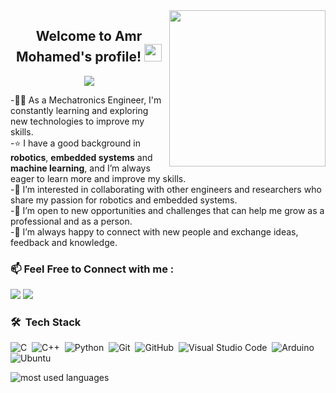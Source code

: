 
<img width="250" align="right" src="https://thumbs.gfycat.com/DifficultLimpingBubblefish-max-1mb.gif">

<h2 align="center">
  Welcome to Amr Mohamed's profile!
  <img src="https://media.giphy.com/media/hvRJCLFzcasrR4ia7z/giphy.gif" width="28">
</h2>

<!-- Typing SVG by DenverCoder1 - https://github.com/DenverCoder1/readme-typing-svg -->
<p align="center">
<a href="https://github.com/DenverCoder1/readme-typing-svg"><img src="https://readme-typing-svg.herokuapp.com/?lines=Fresh%20Grad.%20Mechatronics%20Engineer;Always%20learning%20new%20things;In%20Allah%20I%20Trust&font=Fira%20Code&center=true&width=440&height=45&color=0b34ba&vCenter=true&size=22"></a>
</p>   
  
  
-👨‍💻 As a Mechatronics Engineer, I'm constantly learning and exploring new technologies to improve my skills.  
-⭐ I have a good background in **robotics**, **embedded systems** and **machine learning**, and I’m always eager to learn more and improve my skills.  
-🤝 I’m interested in collaborating with other engineers and researchers who share my passion for robotics and embedded systems.  
-:dart: I’m open to new opportunities and challenges that can help me grow as a professional and as a person.  
-💬 I’m always happy to connect with new people and exchange ideas, feedback and knowledge. 

### 📫 Feel Free to Connect with me :
<a href="https://linkedin.com/in/amrnassareng" target="_blank"><img src="https://img.shields.io/badge/LinkedIn-0077B5?style=for-the-badge&logo=linkedin&logoColor=white"/></a>
<a href="mailto:amrnassareng@gmail.com" target="_blank"><img src="https://img.shields.io/badge/Gmail-D14836?style=for-the-badge&logo=gmail&logoColor=white"/></a>
### 🛠 &nbsp;Tech Stack
![C]( 	https://img.shields.io/badge/C-00599C?style=for-the-badge&logo=c&logoColor=white)&nbsp;
![C++](https://img.shields.io/badge/C%2B%2B-00599C?style=for-the-badge&logo=c%2B%2B&logoColor=white)&nbsp;
![Python](https://img.shields.io/badge/Python-FFD43B?style=for-the-badge&logo=python&logoColor=blue)&nbsp;
![Git](https://img.shields.io/badge/GIT-E44C30?style=for-the-badge&logo=git&logoColor=white)&nbsp;
![GitHub](https://img.shields.io/badge/GitHub-100000?style=for-the-badge&logo=github&logoColor=white)&nbsp;
![Visual Studio Code](https://img.shields.io/badge/VSCode-0078D4?style=for-the-badge&logo=visual%20studio%20code&logoColor=white)&nbsp;
![Arduino](https://img.shields.io/badge/Arduino-00979D?style=for-the-badge&logo=Arduino&logoColor=white)&nbsp;
![Ubuntu](https://img.shields.io/badge/Ubuntu-E95420?style=for-the-badge&logo=ubuntu&logoColor=white)&nbsp;

<img align="left" src="https://github-readme-stats.vercel.app/api/top-langs?username=AmrMAbdulzaher&show_icons=true&locale=en&layout=compact&theme=radical" alt="most used languages" />
